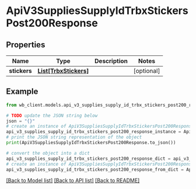 # ApiV3SuppliesSupplyIdTrbxStickersPost200Response


## Properties

Name | Type | Description | Notes
------------ | ------------- | ------------- | -------------
**stickers** | [**List[TrbxStickers]**](TrbxStickers.md) |  | [optional] 

## Example

```python
from wb_client.models.api_v3_supplies_supply_id_trbx_stickers_post200_response import ApiV3SuppliesSupplyIdTrbxStickersPost200Response

# TODO update the JSON string below
json = "{}"
# create an instance of ApiV3SuppliesSupplyIdTrbxStickersPost200Response from a JSON string
api_v3_supplies_supply_id_trbx_stickers_post200_response_instance = ApiV3SuppliesSupplyIdTrbxStickersPost200Response.from_json(json)
# print the JSON string representation of the object
print(ApiV3SuppliesSupplyIdTrbxStickersPost200Response.to_json())

# convert the object into a dict
api_v3_supplies_supply_id_trbx_stickers_post200_response_dict = api_v3_supplies_supply_id_trbx_stickers_post200_response_instance.to_dict()
# create an instance of ApiV3SuppliesSupplyIdTrbxStickersPost200Response from a dict
api_v3_supplies_supply_id_trbx_stickers_post200_response_from_dict = ApiV3SuppliesSupplyIdTrbxStickersPost200Response.from_dict(api_v3_supplies_supply_id_trbx_stickers_post200_response_dict)
```
[[Back to Model list]](../README.md#documentation-for-models) [[Back to API list]](../README.md#documentation-for-api-endpoints) [[Back to README]](../README.md)


